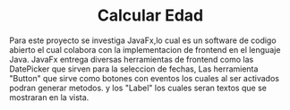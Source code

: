 <h1 align="center">  Calcular Edad  </h1>

Para este proyecto se investiga JavaFx,lo cual es un software de codigo abierto el cual colabora con la
implementacion de frontend en el lenguaje Java. JavaFx entrega diversas herramientas de frontend como las
DatePicker que sirven para la seleccion de fechas, Las herramienta "Button" que sirve como botones 
con eventos los cuales al ser activados podran generar metodos. y los "Label" los cuales seran textos
que se mostraran en la vista.